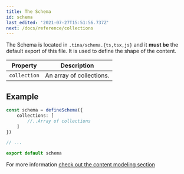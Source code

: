 ```yaml
---
title: The Schema
id: schema
last_edited: '2021-07-27T15:51:56.737Z'
next: /docs/reference/collections
---
```



The Schema is located in `.tina/schema.{ts,tsx,js}` and it **must be** the default export of this file. It is used to define the shape of the content. 


| Property     | Description              |
|--------------|--------------------------|
| `collection` | An array of collections. |


## Example

```ts
const schema = defineSchema({
    collections: [
        //..Array of collections
    ]
}) 

// ...

export default schema
```



For more information [check out the content modeling section](/docs/schema/)